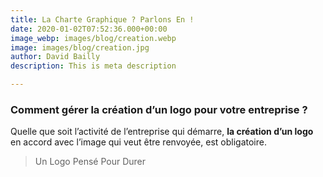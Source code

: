 ```yaml
---
title: La Charte Graphique ? Parlons En !
date: 2020-01-02T07:52:36.000+00:00
image_webp: images/blog/creation.webp
image: images/blog/creation.jpg
author: David Bailly
description: This is meta description

---
```

### Comment gérer la création d’un logo pour votre entreprise ?

Quelle que soit l’activité de l’entreprise qui démarre, **la création d’un logo** en accord avec l’image qui veut être renvoyée, est obligatoire. 

> Un Logo Pensé Pour Durer